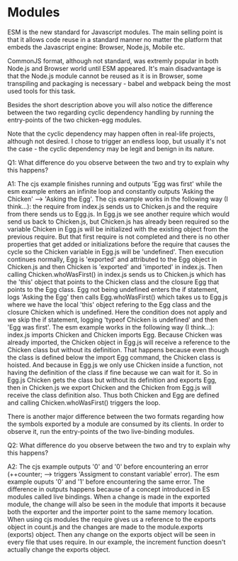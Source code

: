 # Modules

ESM is the new standard for Javascript modules. The main selling point is that it allows code reuse in a standard manner no matter the platform that embeds the Javascript engine: Browser, Node.js, Mobile etc.

CommonJS format, although not standard, was extremly popular in both Node.js and Browser world until ESM appeared.
It's main disadvantage is that the Node.js module cannot be reused as it is in Browser, some transpiling and packaging is necessary - babel and webpack being the most used tools for this task.

Besides the short description above you will also notice the difference between the two regarding cyclic dependency handling by running the entry-points of the two chicken-egg modules.

Note that the cyclic dependency may happen often in real-life projects, although not desired. I chose to trigger an endless loop, but usually it's not the case - the cyclic dependency may be legit and benign in its nature.

Q1: What difference do you observe between the two and try to explain why this happens?

A1: The cjs example finishes running and outputs 'Egg was first' while the esm example enters an infinite loop and constantly outputs 'Asking the Chicken' --> 'Asking the Egg'. The cjs example works in the following way (I think...): the require from index.js sends us to Chicken.js and the require from there sends us to Egg.js. In Egg.js we see another require which would send us back to Chicken.js, but Chicken.js has already been required so the variable Chicken in Egg.js will be initialized with the existing object from the previous require. But that first require is not completed and there is no other properties that get added or initializations before the require that causes the cycle so the Chicken variable in Egg.js will be 'undefined'. Then execution continues normally, Egg is 'exported' and attributed to the Egg object in Chicken.js and then Chicken is 'exported' and 'imported' in index.js. Then calling Chicken.whoWasFirst() in index.js sends us to Chicken.js which has the 'this' object that points to the Chicken class and the closure Egg that points to the Egg class. Egg not being undefined enters the if statement, logs 'Asking the Egg' then calls Egg.whoWasFirst() which takes us to Egg.js where we have the local 'this' object refering to the Egg class and the closure Chicken which is undefined. Here the condition does not apply and we skip the if statement, logging 'typeof Chicken is undefined' and then 'Egg was first'. The esm example works in the following way (I think...): index.js imports Chicken and Chicken imports Egg. Because Chicken was already imported, the Chicken object in Egg.js will receive a reference to the Chicken class but without its definition. That happens because even though the class is defined below the import Egg command, the Chicken class is hoisted. And because in Egg.js we only use Chicken inside a function, not having the definition of the class if fine because we can wait for it. So in Egg.js Chicken gets the class but without its definition and exports Egg, then in Chicken.js we export Chicken and the Chicken from Egg.js will receive the class definition also. Thus both Chicken and Egg are defined and calling Chicken.whoWasFirst() triggers the loop.

There is another major difference between the two formats regarding how the symbols exported by a module are consumed by its clients. In order to observe it, run the entry-points of the two live-binding modules.

Q2: What difference do you observe between the two and try to explain why this happens?

A2: The cjs example outputs '0' and '0' before encountering an error (++counter; --> triggers 'Assigment to constant variable' error). The esm example ouputs '0' and '1' before encountering the same error. The difference in outputs happens because of a concept introduced in ES modules called live bindings. When a change is made in the exported module, the change will also be seen in the module that imports it because both the exporter and the importer point to the same memory location. When using cjs modules the require gives us a reference to the exports object in count.js and the changes are made to the module.exports (exports) object. Then any change on the exports object will be seen in every file that uses require. In our example, the increment function doesn't actually change the exports object.
